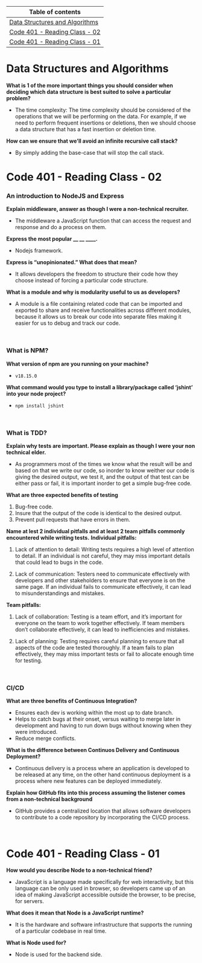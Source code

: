 Table of contents                                                                                                      | 
-----------------------------------------------------------------------------------------------------------------------|
[Data Structures and Algorithms](https://github.com/Helmi-Qatqat/reading-notes/tree/main#data-structures-and-algorithms)|
[Code 401 - Reading Class - 02](https://github.com/Helmi-Qatqat/reading-notes/tree/main#code-401---reading-class---02) |
[Code 401 - Reading Class - 01](https://github.com/Helmi-Qatqat/reading-notes/tree/main#code-401---reading-class---01) |


# Data Structures and Algorithms
**What is 1 of the more important things you should consider when deciding which data structure is best suited to solve a particular problem?**

- The time complexity: The time complexity should be considered of the operations that we will be performing on the data. For example, if we need to perform frequent insertions or deletions, then we should choose a data structure that has a fast insertion or deletion time.

**How can we ensure that we’ll avoid an infinite recursive call stack?**
- By simply adding the base-case that will stop the call stack.

# Code 401 - Reading Class - 02

### An introduction to NodeJS and Express

**Explain middleware, answer as though I were a non-technical recruiter.**
- The middleware a JavaScript function that can access the request and response and do a process on them.

**Express the most popular __ __ ____.**
- Nodejs framework.

**Express is “unopinionated.” What does that mean?**
- It allows developers the freedom to structure their code how they choose instead of forcing a particular code structure.

**What is a module and why is modularity useful to us as developers?**
- A module is a file containing related code that can be imported and exported to share and receive functionalities across different modules, because it allows us to break our code into separate files making it easier for us to debug and track our code.

<br>

### What is NPM?

**What version of npm are you running on your machine?**
-  `v18.15.0`

**What command would you type to install a library/package called ‘jshint’ into your node project?**
- `npm install jshint`

<br>

### What is TDD?

**Explain why tests are important. Please explain as though I were your non technical elder.**
- As programmers most of the times we know what the result will be and based on that we write our code, so inorder to know weither our code is giving the desired output, we test it, and the output of that test can be either pass or fail, it is important inorder to get a simple bug-free code. 

**What are three expected benefits of testing**
1. Bug-free code.
2. Insure that the output of the code is identical to the desired output.
3. Prevent pull requests that have errors in them.

**Name at lest 2 individual pitfalls and at least 2 team pitfalls commonly encountered while writing tests.**
**Individual pitfalls:**

1. Lack of attention to detail: Writing tests requires a high level of attention to detail. If an individual is not careful, they may miss important details that could lead to bugs in the code.

2. Lack of communication: Testers need to communicate effectively with developers and other stakeholders to ensure that everyone is on the same page. If an individual fails to communicate effectively, it can lead to misunderstandings and mistakes.

**Team pitfalls:**

1. Lack of collaboration: Testing is a team effort, and it’s important for everyone on the team to work together effectively. If team members don’t collaborate effectively, it can lead to inefficiencies and mistakes.

2. Lack of planning: Testing requires careful planning to ensure that all aspects of the code are tested thoroughly. If a team fails to plan effectively, they may miss important tests or fail to allocate enough time for testing.


<br>

### CI/CD

**What are three benefits of Continuous Integration?**
- Ensures each dev is working within the most up to date branch.
- Helps to catch bugs at their onset, versus waiting to merge later in development and having to run down bugs without knowing when they were introduced.
- Reduce merge conflicts.

**What is the difference between Continuos Delivery and Continuous Deployment?**
- Continuous delivery is a process where an application is developed to be released at any time, on the other hand continuous deployment is a process where new features can be deployed immediately.

**Explain how GitHub fits into this process assuming the listener comes from a non-technical background**
- GitHub provides a centralized location that allows software developers to contribute to a code repository by incorporating the CI/CD process.

<br>

# Code 401 - Reading Class - 01

**How would you describe Node to a non-technical friend?** 
- JavaScript is a language  made specifically for web interactivity, but this language can be only used in browser, so developers came up of an idea of making JavaScript accessible outside the browser, to be precise, for servers.

**What does it mean that Node is a JavaScript runtime?**
- It is the hardware and software infrastructure that supports the running of a particular codebase in real time.

**What is Node used for?**
- Node is used for the backend side.
